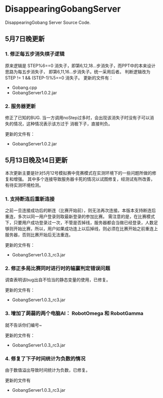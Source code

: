 # DisappearingGobangServer

DisappearingGobang Server Source Code.


## 5月7日晚更新

### 1. 修正每五步消失棋子逻辑

原来逻辑是 STEP%6==0 消失子，即第6,12,18...步消失子，而PPT中的本来设计思路为每五步消失子，
即第6,11,16...步消失子。统一采用后者。
判断逻辑改为 STEP != 1 && (STEP-1)%5==0 消失子。
更新的文件有：

* Gobang.cpp
* GobangServer1.0.2.jar

### 2. 服务器更新

修正了已知的BUG. 当一方调用noStep过多时，会出现该消失子时没有子可以消失的情况，这种情况表示该方过于
消极下子，直接判负。

更新的文件有：
* GobangServer1.0.2.jar

## 5月13日晚及14日更新

本次更新主要是针对5月12号模拟赛中竞赛模式在实测环境下的一些问题所做的修复和增强。
其中多个连接导致服务器卡死的情况以试图修复，经测试有所改善，有待实测环境检测。

### 1. 支持断连后重新连接

之前一旦连接成功后的断连（比赛开始前），则无法再次连接。本版本支持断连后重连，多次以同一用户登录则取最新登录的参加比赛。
需注意的是，在比赛模式下，只要用户成功登录过一次，不管是否掉线，服务器都会当做已经登录，人数足够则开始比赛，所以，用户如果成功连上以后掉线，则必须在比赛开始之前重连上服务器，否则比赛开始后无法重连。

更新的文件有：
* GobangServer1.0.3_rc3.jar

### 2. 修正多局比赛同时进行时的输赢判定错误问题

调查表明该bug出自不恰当的静态变量的使用，已修复。

更新的文件有：
* GobangServer1.0.3_rc3.jar

### 3. 增加了蒟蒻的两个电脑AI： RobotOmega 和 RobotGamma

就不告诉你们编号~

更新的文件有：
* GobangServer1.0.3_rc3.jar

### 4. 修复了下子时间统计为负数的情况

由于数值溢出导致时间统计为负数，已修复。

更新的文件有
* GobangServer1.0.3_rc3.jar
